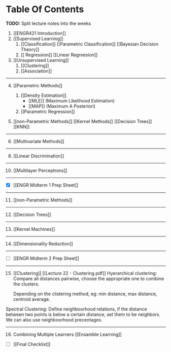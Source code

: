 # Table Of Contents
**TODO:** Split lecture notes into the weeks

1.  [[ENGR421 Introduction]]
2. [[Supervised Learning]]
	1. [[Classification]]
	    [[Parametric Classification]]
		    [[Bayesian Decision Theory]]
	1. [[ Regression]]
	     [[Linear Regreesion]]
1. [[Unsupervised Learning]]
	1. [[Clustering]]
	2. [[Association]]
----
4. [[Parametric Methods]]
	1. [[Density Estimation]]
		- [[MLE]] (Maximum Likelihood Estimation)
		- [[MAP]] (Maximum A Posteriori)
	2. [[Parametric Regression]]

1. [[non-Parametric Methods]]
	[[Kernel Methods]]
	[[Decision Trees]]
	[[KNN]]
----
6. [[Multivariate Methods]]
---
8. [[Linear Discrimination]]
----
10. [[Multilayer Perceptrons]]
----
- [x] [[ENGR Midterm 1 Prep Sheet]]
-----
11. [[non-Parametric Methods]]
----
12. [[Decision Trees]]
----
13. [[Kernel Machines]]
----
14. [[Dimensionality Reduction]]
-----
- [ ] [[ENGR Midterm 2 Prep Sheet]]
-----
15. [[Clustering]] [[Lecture 22 - Clustering.pdf]]
Hyerarchical clustering:
	Compare all distances pairwise, choose the appropriate one to combine the clusters.

	Depending on the clistering method, eg:
		min distance, max distance, centroid average.

Spectral Clustering:
Define neighboorhood relations, if the distance between two points is below a certain distance, set them to be neighbors.
We can also use neighboorhood precentages.



----
16. Combining Multiple Learners [[Ensamble Learning]]




- [ ] [[Final Checklist]]
